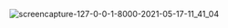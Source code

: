 ![screencapture-127-0-0-1-8000-2021-05-17-11_41_04](https://user-images.githubusercontent.com/84277750/118440498-63156c80-b705-11eb-90e6-26fa3f8b094d.png)
